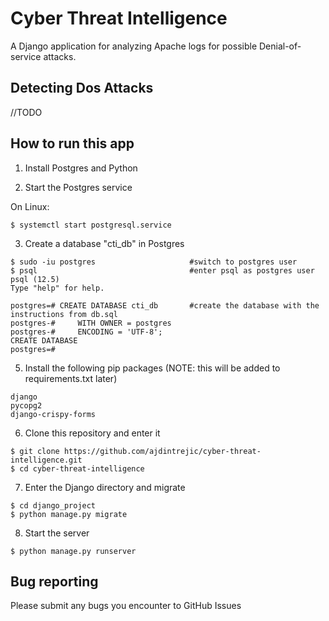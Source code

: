 # Cyber Threat Intelligence

A Django application for analyzing Apache logs for possible Denial-of-service attacks.

## Detecting Dos Attacks
//TODO


## How to run this app

1. Install Postgres and Python

2. Start the Postgres service

On Linux:
```
$ systemctl start postgresql.service
```

3. Create a database "cti_db" in Postgres
```
$ sudo -iu postgres                     #switch to postgres user
$ psql                                  #enter psql as postgres user
psql (12.5)
Type "help" for help.

postgres=# CREATE DATABASE cti_db       #create the database with the instructions from db.sql
postgres-#     WITH OWNER = postgres
postgres-#     ENCODING = 'UTF-8';
CREATE DATABASE
postgres=# 
```
5. Install the following pip packages (NOTE: this will be added to requirements.txt later)
```
django
pycopg2
django-crispy-forms
```
6. Clone this repository and enter it
```
$ git clone https://github.com/ajdintrejic/cyber-threat-intelligence.git
$ cd cyber-threat-intelligence
```

7. Enter the Django directory and migrate
```
$ cd django_project
$ python manage.py migrate
```

8. Start the server
```
$ python manage.py runserver
```

## Bug reporting
Please submit any bugs you encounter to GitHub Issues
